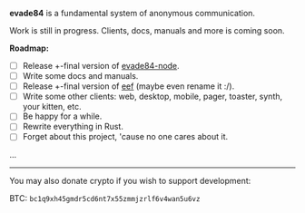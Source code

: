 **evade84** is a fundamental system of anonymous communication.

Work is still in progress. Clients, docs, manuals and more is coming soon.

**Roadmap:**
- [ ] Release +-final version of [evade84-node](https://github.com/evade84/evade84-node).
- [ ] Write some docs and manuals.
- [ ] Release +-final version of [eef](https://github.com/evade84/eef) (maybe even rename it :/).
- [ ] Write some other clients: web, desktop, mobile, pager, toaster, synth, your kitten, etc.
- [ ] Be happy for a while.
- [ ] Rewrite everything in Rust.
- [ ] Forget about this project, 'cause no one cares about it.

...

<hr/>

You may also donate crypto if you wish to support development:

BTC: `bc1q9xh45gmdr5cd6nt7x55zmmjzrlf6v4wan5u6vz`

